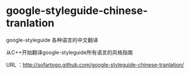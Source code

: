 google-styleguide-chinese-tranlation
====================================

google-styleguide 各种语言的中文翻译

从C++开始翻译google-styleguide所有语言的风格指南

URL ：http://sofartogo.github.com/google-styleguide-chinese-tranlation/
